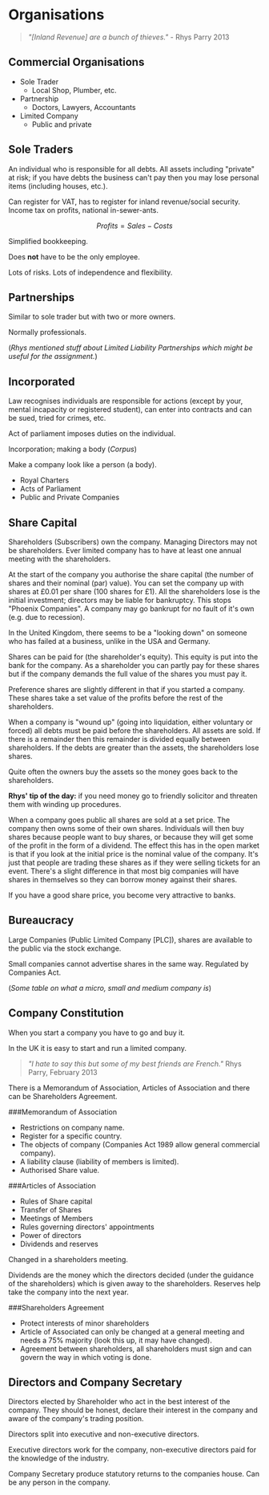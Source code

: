 Organisations
=============

> *"[Inland Revenue] are a bunch of thieves."* - Rhys Parry 2013


Commercial Organisations
------------------------


* Sole Trader
    * Local Shop, Plumber, etc.
* Partnership
    * Doctors, Lawyers, Accountants
* Limited Company
    * Public and private


Sole Traders
------------

An individual who is responsible for all debts. All assets including "private" at risk; if you have debts the business can't pay then you may lose personal items (including houses, etc.).

Can register for VAT, has to register for inland revenue/social security. Income tax on profits, national in-sewer-ants.

$$Profits = Sales - Costs$$

Simplified bookkeeping.

Does **not** have to be the only employee.

Lots of risks. Lots of independence and flexibility.


Partnerships
------------

Similar to sole trader but with two or more owners.

Normally professionals.

(*Rhys mentioned stuff about Limited Liability Partnerships which might be useful for the assignment.*)


Incorporated
------------

Law recognises individuals are responsible for actions (except by your, mental incapacity or registered student), can enter into contracts and can be sued, tried for crimes, etc.

Act of parliament imposes duties on the individual.

Incorporation; making a body (*Corpus*)

Make a company look like a person (a body).

* Royal Charters
* Acts of Parliament
* Public and Private Companies


Share Capital
-------------

Shareholders (Subscribers) own the company. Managing Directors may not be shareholders. Ever limited company has to have at least one annual meeting with the shareholders.

At the start of the company you authorise the share capital (the number of shares and their nominal (par) value). You can set the company up with shares at £0.01 per share (100 shares for £1). All the shareholders lose is the initial investment; directors may be liable for bankruptcy. This stops "Phoenix Companies". A company may go bankrupt for no fault of it's own (e.g. due to recession).

In the United Kingdom, there seems to be a "looking down" on someone who has failed at a business, unlike in the USA and Germany.

Shares can be paid for (the shareholder's equity). This equity is put into the bank for the company. As a shareholder you can partly pay for these shares but if the company demands the full value of the shares you must pay it.

Preference shares are slightly different in that if you started a company. These shares take a set value of the profits before the rest of the shareholders.

When a company is "wound up" (going into liquidation, either voluntary or forced) all debts must be paid before the shareholders. All assets are sold. If there is a remainder then this remainder is divided equally between shareholders. If the debts are greater than the assets, the shareholders lose shares.

Quite often the owners buy the assets so the money goes back to the shareholders.

**Rhys' tip of the day:** if you need money go to friendly solicitor and threaten them with winding up procedures.

When a company goes public all shares are sold at a set price. The company then owns some of their own shares. Individuals will then buy shares because people want to buy shares, or because they will get some of the profit in the form of a dividend. The effect this has in the open market is that if you look at the initial price is the nominal value of the company. It's just that people are trading these shares as if they were selling tickets for an event. There's a slight difference in that most big companies will have shares in themselves so they can borrow money against their shares.

If you have a good share price, you become very attractive to banks.


Bureaucracy
-----------

Large Companies (Public Limited Company [PLC]), shares are available to the public via the stock exchange.

Small companies cannot advertise shares in the same way. Regulated by Companies Act.

(*Some table on what a micro, small and medium company is*)


Company Constitution
--------------------

When you start a company you have to go and buy it.

In the UK it is easy to start and run a limited company.

> *"I hate to say this but some of my best friends are French."* Rhys Parry, February 2013



There is a Memorandum of Association, Articles of Association and there can be Shareholders Agreement.


###Memorandum of Association

* Restrictions on company name.
* Register for a specific country.
* The objects of company (Companies Act 1989 allow general commercial company).
* A liability clause (liability of members is limited).
* Authorised Share value.


###Articles of Association

* Rules of Share capital
* Transfer of Shares
* Meetings of Members
* Rules governing directors' appointments
* Power of directors
* Dividends and reserves

Changed in a shareholders meeting.

Dividends are the money which the directors decided (under the guidance of the shareholders) which is given away to the shareholders. Reserves help take the company into the next year.


###Shareholders Agreement

* Protect interests of minor shareholders
* Article of Associated can only be changed at a general meeting and needs a 75% majority (look this up, it may have changed).
* Agreement between shareholders, all shareholders must sign and can govern the way in which voting is done.


Directors and Company Secretary
-------------------------------

Directors elected by Shareholder who act in the best interest of the company. They should be honest, declare their interest in the company and aware of the company's trading position.

Directors split into executive and non-executive directors.

Executive directors work for the company, non-executive directors paid for the knowledge of the industry.

Company Secretary produce statutory returns to the companies house. Can be any person in the company.
